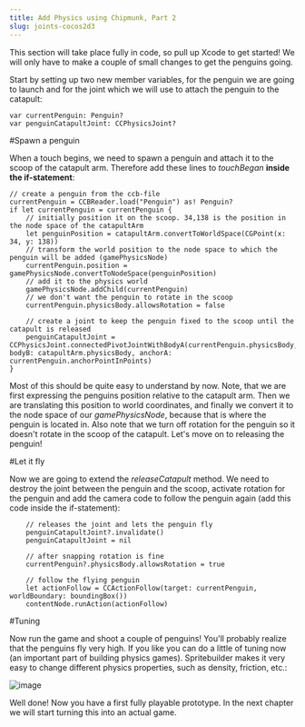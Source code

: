 ```yaml
---
title: Add Physics using Chipmunk, Part 2
slug: joints-cocos2d3
---
```


This section will take place fully in code, so pull up Xcode to get
started! We will only have to make a couple of small changes to get the
penguins going.

Start by setting up two new member variables, for the penguin we are
going to launch and for the joint which we will use to attach the
penguin to the catapult:

	var currentPenguin: Penguin?
	var penguinCatapultJoint: CCPhysicsJoint?

#Spawn a penguin

When a touch begins, we need to spawn a penguin and attach it to the
scoop of the catapult arm. Therefore add these lines to *touchBegan*
**inside the if-statement**:

	// create a penguin from the ccb-file
	currentPenguin = CCBReader.load("Penguin") as! Penguin?
	if let currentPenguin = currentPenguin {
	    // initially position it on the scoop. 34,138 is the position in the node space of the catapultArm
		let penguinPosition = catapultArm.convertToWorldSpace(CGPoint(x: 34, y: 138))
		// transform the world position to the node space to which the penguin will be added (gamePhysicsNode)
		currentPenguin.position = gamePhysicsNode.convertToNodeSpace(penguinPosition)
		// add it to the physics world
		gamePhysicsNode.addChild(currentPenguin)
		// we don't want the penguin to rotate in the scoop
		currentPenguin.physicsBody.allowsRotation = false

		// create a joint to keep the penguin fixed to the scoop until the catapult is released
		penguinCatapultJoint = CCPhysicsJoint.connectedPivotJointWithBodyA(currentPenguin.physicsBody, bodyB: catapultArm.physicsBody, anchorA: currentPenguin.anchorPointInPoints)
	}

Most of this should be quite easy to understand by now. Note, that we
are first expressing the penguins position relative to the catapult arm.
Then we are translating this position to world coordinates, and finally
we convert it to the node space of our *gamePhysicsNode*, because that is
where the penguin is located in. Also note that we turn off rotation for
the penguin so it doesn't rotate in the scoop of the catapult. Let's
move on to releasing the penguin!

#Let it fly

Now we are going to extend the *releaseCatapult* method. We need to
destroy the joint between the penguin and the scoop, activate rotation
for the penguin and add the camera code to follow the penguin again (add
this code inside the if-statement):

		// releases the joint and lets the penguin fly
		penguinCatapultJoint?.invalidate()
		penguinCatapultJoint = nil

		// after snapping rotation is fine
		currentPenguin?.physicsBody.allowsRotation = true

		// follow the flying penguin
		let actionFollow = CCActionFollow(target: currentPenguin, worldBoundary: boundingBox())
		contentNode.runAction(actionFollow)

#Tuning

Now run the game and shoot a couple of penguins! You'll probably realize
that the penguins fly very high. If you like you can do a little of
tuning now (an important part of building physics games). Spritebuilder
makes it very easy to change different physics properties, such as
density, friction, etc.:

![image](https://s3.amazonaws.com/mgwu-misc/Spritebuilder+Tutorial/Spritebuilder_tuning.png)

Well done! Now you have a first fully playable prototype. In the next
chapter we will start turning this into an actual game.
